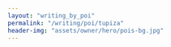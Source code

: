 ```yaml
---
layout: "writing_by_poi"
permalink: "/writing/poi/tupiza"
header-img: "assets/owner/hero/pois-bg.jpg"
---
```


